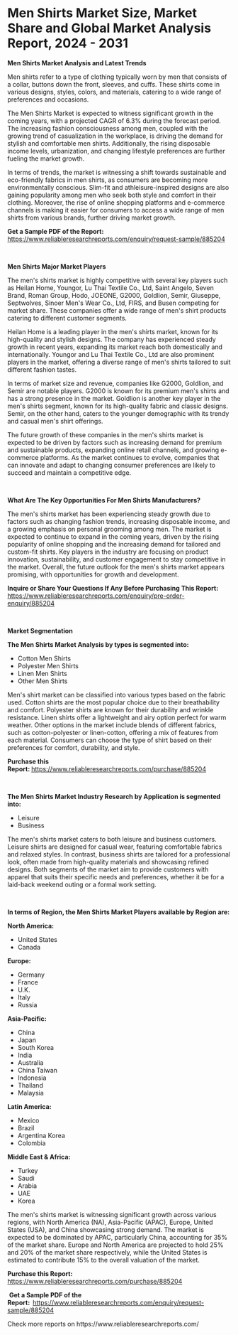 <p><h1>Men Shirts Market Size, Market Share and Global Market Analysis Report, 2024 - 2031</h1></p><p><strong>Men Shirts Market Analysis and Latest Trends</strong></p>
<p><p>Men shirts refer to a type of clothing typically worn by men that consists of a collar, buttons down the front, sleeves, and cuffs. These shirts come in various designs, styles, colors, and materials, catering to a wide range of preferences and occasions.</p><p>The Men Shirts Market is expected to witness significant growth in the coming years, with a projected CAGR of 6.3% during the forecast period. The increasing fashion consciousness among men, coupled with the growing trend of casualization in the workplace, is driving the demand for stylish and comfortable men shirts. Additionally, the rising disposable income levels, urbanization, and changing lifestyle preferences are further fueling the market growth.</p><p>In terms of trends, the market is witnessing a shift towards sustainable and eco-friendly fabrics in men shirts, as consumers are becoming more environmentally conscious. Slim-fit and athleisure-inspired designs are also gaining popularity among men who seek both style and comfort in their clothing. Moreover, the rise of online shopping platforms and e-commerce channels is making it easier for consumers to access a wide range of men shirts from various brands, further driving market growth.</p></p>
<p><strong>Get a Sample PDF of the Report:&nbsp;</strong> <a href="https://www.reliableresearchreports.com/enquiry/request-sample/885204">https://www.reliableresearchreports.com/enquiry/request-sample/885204</a></p>
<p>&nbsp;</p>
<p><strong>Men Shirts Major Market Players</strong></p>
<p><p>The men's shirts market is highly competitive with several key players such as Heilan Home, Youngor, Lu Thai Textile Co., Ltd, Saint Angelo, Seven Brand, Roman Group, Hodo, JOEONE, G2000, Goldlion, Semir, Giuseppe, Septwolves, Sinoer Men's Wear Co., Ltd, FIRS, and Busen competing for market share. These companies offer a wide range of men's shirt products catering to different customer segments.</p><p>Heilan Home is a leading player in the men's shirts market, known for its high-quality and stylish designs. The company has experienced steady growth in recent years, expanding its market reach both domestically and internationally. Youngor and Lu Thai Textile Co., Ltd are also prominent players in the market, offering a diverse range of men's shirts tailored to suit different fashion tastes.</p><p>In terms of market size and revenue, companies like G2000, Goldlion, and Semir are notable players. G2000 is known for its premium men's shirts and has a strong presence in the market. Goldlion is another key player in the men's shirts segment, known for its high-quality fabric and classic designs. Semir, on the other hand, caters to the younger demographic with its trendy and casual men's shirt offerings.</p><p>The future growth of these companies in the men's shirts market is expected to be driven by factors such as increasing demand for premium and sustainable products, expanding online retail channels, and growing e-commerce platforms. As the market continues to evolve, companies that can innovate and adapt to changing consumer preferences are likely to succeed and maintain a competitive edge.</p></p>
<p>&nbsp;</p>
<p><strong>What Are The Key Opportunities For Men Shirts Manufacturers?</strong></p>
<p><p>The men's shirts market has been experiencing steady growth due to factors such as changing fashion trends, increasing disposable income, and a growing emphasis on personal grooming among men. The market is expected to continue to expand in the coming years, driven by the rising popularity of online shopping and the increasing demand for tailored and custom-fit shirts. Key players in the industry are focusing on product innovation, sustainability, and customer engagement to stay competitive in the market. Overall, the future outlook for the men's shirts market appears promising, with opportunities for growth and development.</p></p>
<p><strong>Inquire or Share Your Questions If Any Before Purchasing This Report:</strong> <a href="https://www.reliableresearchreports.com/enquiry/pre-order-enquiry/885204">https://www.reliableresearchreports.com/enquiry/pre-order-enquiry/885204</a></p>
<p>&nbsp;</p>
<p><strong>Market Segmentation</strong></p>
<p><strong>The Men Shirts Market Analysis by types is segmented into:</strong></p>
<p><ul><li>Cotton Men Shirts</li><li>Polyester Men Shirts</li><li>Linen Men Shirts</li><li>Other Men Shirts</li></ul></p>
<p><p>Men's shirt market can be classified into various types based on the fabric used. Cotton shirts are the most popular choice due to their breathability and comfort. Polyester shirts are known for their durability and wrinkle resistance. Linen shirts offer a lightweight and airy option perfect for warm weather. Other options in the market include blends of different fabrics, such as cotton-polyester or linen-cotton, offering a mix of features from each material. Consumers can choose the type of shirt based on their preferences for comfort, durability, and style.</p></p>
<p><strong>Purchase this Report:&nbsp;</strong><a href="https://www.reliableresearchreports.com/purchase/885204">https://www.reliableresearchreports.com/purchase/885204</a></p>
<p>&nbsp;</p>
<p><strong>The Men Shirts Market Industry Research by Application is segmented into:</strong></p>
<p><ul><li>Leisure</li><li>Business</li></ul></p>
<p><p>The men's shirts market caters to both leisure and business customers. Leisure shirts are designed for casual wear, featuring comfortable fabrics and relaxed styles. In contrast, business shirts are tailored for a professional look, often made from high-quality materials and showcasing refined designs. Both segments of the market aim to provide customers with apparel that suits their specific needs and preferences, whether it be for a laid-back weekend outing or a formal work setting.</p></p>
<p>&nbsp;</p>
<p><strong>In terms of Region, the Men Shirts Market Players available by Region are:</strong></p>
<p>
    <p> <strong> North America: </strong>
        <ul>
            <li>United States</li>
            <li>Canada</li>
        </ul>
        </p> 
    <p> <strong> Europe: </strong>
        <ul>
            <li>Germany</li>
            <li>France</li>
            <li>U.K.</li>
            <li>Italy</li>
            <li>Russia</li>
        </ul>
        </p> 
    <p> <strong> Asia-Pacific: </strong>
        <ul>
            <li>China</li>
            <li>Japan</li>
            <li>South Korea</li>
            <li>India</li>
            <li>Australia</li>
            <li>China Taiwan</li>
            <li>Indonesia</li>
            <li>Thailand</li>
            <li>Malaysia</li>
        </ul>
        </p> 
    <p> <strong> Latin America: </strong>
        <ul>
            <li>Mexico</li>
            <li>Brazil</li>
            <li>Argentina Korea</li>
            <li>Colombia</li>
        </ul>
        </p> 
    <p> <strong> Middle East & Africa: </strong>
        <ul>
            <li>Turkey</li>
            <li>Saudi</li>
            <li>Arabia</li>
            <li>UAE</li>
            <li>Korea</li>
        </ul>
    </p>
    </p>
<p><p>The men's shirts market is witnessing significant growth across various regions, with North America (NA), Asia-Pacific (APAC), Europe, United States (USA), and China showcasing strong demand. The market is expected to be dominated by APAC, particularly China, accounting for 35% of the market share. Europe and North America are projected to hold 25% and 20% of the market share respectively, while the United States is estimated to contribute 15% to the overall valuation of the market.</p></p>
<p><strong>Purchase this Report: </strong><a href="https://www.reliableresearchreports.com/purchase/885204">https://www.reliableresearchreports.com/purchase/885204</a></p>
<p>&nbsp;<strong>Get a Sample PDF of the Report:&nbsp;&nbsp;</strong><a href="https://www.reliableresearchreports.com/enquiry/request-sample/885204">https://www.reliableresearchreports.com/enquiry/request-sample/885204</a></p>
<p><strong></strong></p>
<p>Check more reports on https://www.reliableresearchreports.com/</p>
